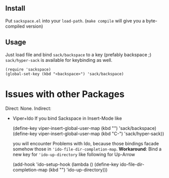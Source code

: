 <!-- -*- mode: markdown -*- -->
Install
-------

Put `sackspace.el` into your `load-path`.
(`make compile` will give you a byte-compiled version)

Usage
-----

Just load file and bind `sack/backspace` to a key (prefably backspace ;)
`sack/hyper-sack` is available for keybinding as well.

    (require 'sackspace)
    (global-set-key (kbd "<backspace>") 'sack/backspace)

Issues with other Packages
==========================

Direct: None.
Indirect:
 * Viper+Ido
   If you bind Sackspace in Insert-Mode like

    (define-key viper-insert-global-user-map (kbd "<backspace>") 'sack/backspace)
    (define-key viper-insert-global-user-map (kbd "C-<backspace>") 'sack/hyper-sack))

   you will encounter Problems with Ido, because those bindings facade somehow
   those in `'ido-file-dir-completion-map`.
   **Workaround**:
   Bind a new key for `'ido-up-directory` like following for Up-Arrow
   
    (add-hook 'ido-setup-hook
       (lambda ()
         (define-key ido-file-dir-completion-map (kbd "<up>")
                                                 'ido-up-directory)))
